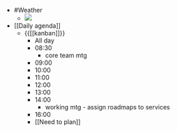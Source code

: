 - #Weather
    - ![](https://firebasestorage.googleapis.com/v0/b/firescript-577a2.appspot.com/o/imgs%2Fapp%2FDavidsroam%2FkbS0ayBI6c.png?alt=media&token=d8670f8f-92da-4b4f-9e78-7cd8a413f0cc)
- [[Daily agenda]]
    - {{[[kanban]]}}
        - All day
        - 08:30
            - core team mtg
        - 09:00
        - 10:00
        - 11:00
        - 12:00
        - 13:00
        - 14:00
            - working mtg - assign roadmaps to services
        - 16:00
        - [[Need to plan]]
